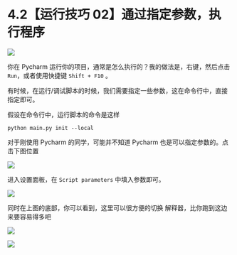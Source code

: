 # 4.2【运行技巧 02】通过指定参数，执行程序

![](http://image.iswbm.com/20200804124133.png)

你在 Pycharm 运行你的项目，通常是怎么执行的？我的做法是，右键，然后点击 `Run`，或者使用快捷键 `Shift + F10` 。

有时候，在运行/调试脚本的时候，我们需要指定一些参数，这在命令行中，直接指定即可。

假设在命令行中，运行脚本的命令是这样

```shell
python main.py init --local
```

对于刚使用 Pycharm 的同学，可能并不知道 Pycharm 也是可以指定参数的。点击下图位置

![](http://image.python-online.cn/FmfL3r0iWx_srT_xMASBEp1ZaaId)

进入设置面板，在 `Script parameters` 中填入参数即可。

![](http://image.python-online.cn/FujczKwTUPa8l5EEmS0eoh-zL1Nk)

同时在上图的底部，你可以看到，这里可以很方便的切换 解释器，比你跑到这边来要容易得多吧

![](http://image.python-online.cn/Fq60WOdcRJopqV6MVoRcIuZclYKx)



![](http://image.iswbm.com/20200607174235.png)